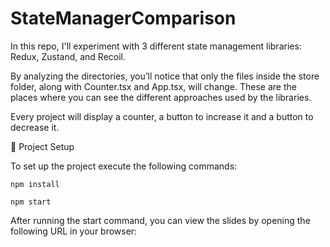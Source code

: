 # StateManagerComparison
In this repo, I'll experiment with 3 different state management libraries: Redux, Zustand, and Recoil.

By analyzing the directories, you’ll notice that only the files inside the store folder, along with Counter.tsx and App.tsx, will change. These are the places where you can see the different approaches used by the libraries.

Every project will display a counter, a button to increase it and a button to decrease it.

🚀 Project Setup

To set up the project execute the following commands:
```
npm install
```
```
npm start
```
After running the start command, you can view the slides by opening the following URL in your browser:
